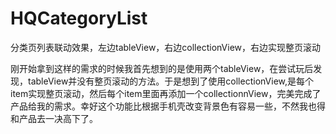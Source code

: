# HQCategoryList
分类页列表联动效果，左边tableView，右边collectionView，右边实现整页滚动


刚开始拿到这样的需求的时候我首先想到的是使用两个tableView，在尝试玩后发现，tableView并没有整页滚动的方法。于是想到了使用collectionView,是每个item实现整页滚动，然后每个item里面再添加一个collectionnView，完美完成了产品给我的需求。幸好这个功能比根据手机壳改变背景色有容易一些，不然我也得和产品去一决高下了。
